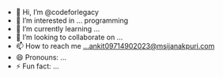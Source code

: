- 👋 Hi, I’m @codeforlegacy
- 👀 I’m interested in ... programming
- 🌱 I’m currently learning ...
- 💞️ I’m looking to collaborate on ...
- 📫 How to reach me ...ankit09714902023@msijanakpuri.com
- 😄 Pronouns: ...
- ⚡ Fun fact: ...

<!---
codeforlegacy/codeforlegacy is a ✨ special ✨ repository because its `README.md` (this file) appears on your GitHub profile.
You can click the Preview link to take a look at your changes.
--->
